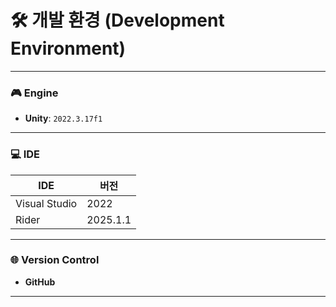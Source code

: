 # 🛠️ 개발 환경 (Development Environment)

---

### 🎮 Engine
- **Unity**: `2022.3.17f1`

---

### 💻 IDE
| IDE             | 버전        |
|-----------------|-------------|
| Visual Studio   | 2022        |
| Rider           | 2025.1.1    |

---

### 🌐 Version Control
- **GitHub**

---